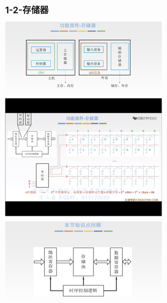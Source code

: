 # 1-2-存储器

![](../../.gitbook/assets/image%20%28200%29.png)

![](../../.gitbook/assets/img_7d8107a6848f-1.jpeg)

![](../../.gitbook/assets/image%20%2897%29.png)

